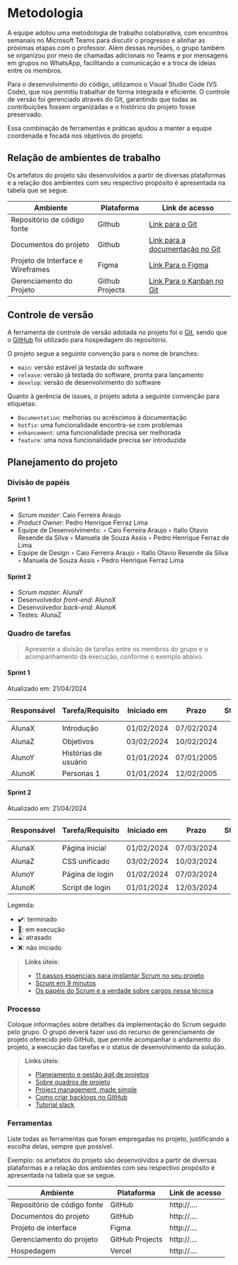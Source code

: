 
# Metodologia

A equipe adotou uma metodologia de trabalho colaborativa, com encontros semanais no Microsoft Teams para discutir o progresso e alinhar as próximas etapas com o professor. Além dessas reuniões, o grupo também se organizou por meio de chamadas adicionais no Teams e por mensagens em grupos no WhatsApp, facilitando a comunicação e a troca de ideias entre os membros.

Para o desenvolvimento do código, utilizamos o Visual Studio Code (VS Code), que nos permitiu trabalhar de forma integrada e eficiente. O controle de versão foi gerenciado através do Git, garantindo que todas as contribuições fossem organizadas e o histórico do projeto fosse preservado.

Essa combinação de ferramentas e práticas ajudou a manter a equipe coordenada e focada nos objetivos do projeto.

## Relação de ambientes de trabalho

Os artefatos do projeto são desenvolvidos a partir de diversas plataformas e a relação dos ambientes com seu respectivo propósito é apresentada na tabela que se segue. 

| Ambiente    | Plataforma  | Link de acesso |
|-------------|-------------|----------------|
| Repositório de código fonte | Github | [Link para o Git](https://github.com/ICEI-PUC-Minas-PCO-ADS-TI/2024-2-p3-tidai-pucflix) |
| Documentos do projeto | Github | [Link para a documentação no Git](https://github.com/ICEI-PUC-Minas-PCO-ADS-TI/2024-2-p3-tidai-pucflix/tree/Feature_Documentation/docs) | 
| Projeto de Interface e  Wireframes | Figma | [Link Para o Figma](https://www.figma.com/design/wB9oh7E9ybN0289AOP0ZeR/TI-%3A-DAI?node-id=0-1&t=uo8CzYtAVTbspYw1-1) | 
| Gerenciamento do Projeto | Github Projects | [Link Para o Kanban no Git](https://github.com/orgs/ICEI-PUC-Minas-PCO-ADS-TI/projects/3) |  

## Controle de versão

A ferramenta de controle de versão adotada no projeto foi o [Git](https://git-scm.com/), sendo que o [GitHub](https://github.com) foi utilizado para hospedagem do repositório.

O projeto segue a seguinte convenção para o nome de branches:

- `main`: versão estável já testada do software
- `release`: versão já testada do software, pronta para lançamento
- `develop`: versão de desenvolvimento do software

Quanto à gerência de issues, o projeto adota a seguinte convenção para etiquetas:

- `Documentation`: melhorias ou acréscimos à documentação
- `hotfix`: uma funcionalidade encontra-se com problemas
- `enhancement`: uma funcionalidade precisa ser melhorada
- `feature`: uma nova funcionalidade precisa ser introduzida

## Planejamento do projeto

###  Divisão de papéis

#### Sprint 1
- _Scrum master_: Caio Ferreira Araujo
- _Product Owner_: Pedro Henrique Ferraz Lima
- Equipe de Desenvolvimento:
    ◦ Caio Ferreira Araujo
    ◦ Itallo Otavio Resende da Silva
    ◦ Manuela de Souza Assis
    ◦ Pedro Henrique Ferraz de Lima
- Equipe de Design
    ◦ Caio Ferreira Araujo
    ◦ Itallo Otavio Resende da Silva
    ◦ Manuela de Souza Assis
    ◦ Pedro Henrique Ferraz Lima


#### Sprint 2
- _Scrum master_: AlunaY
- Desenvolvedor _front-end_: AlunoX
- Desenvolvedor _back-end_: AlunoK
- Testes: AlunaZ

###  Quadro de tarefas

> Apresente a divisão de tarefas entre os membros do grupo e o acompanhamento da execução, conforme o exemplo abaixo.

#### Sprint 1

Atualizado em: 21/04/2024

| Responsável   | Tarefa/Requisito | Iniciado em    | Prazo      | Status | Terminado em    |
| :----         |    :----         |      :----:    | :----:     | :----: | :----:          |
| AlunaX        | Introdução | 01/02/2024     | 07/02/2024 | ✔️    | 05/02/2024      |
| AlunaZ        | Objetivos    | 03/02/2024     | 10/02/2024 | 📝    |                 |
| AlunoY        | Histórias de usuário  | 01/01/2024     | 07/01/2005 | ⌛     |                 |
| AlunoK        | Personas 1  |    01/01/2024        | 12/02/2005 | ❌    |       |

#### Sprint 2

Atualizado em: 21/04/2024

| Responsável   | Tarefa/Requisito | Iniciado em    | Prazo      | Status | Terminado em    |
| :----         |    :----         |      :----:    | :----:     | :----: | :----:          |
| AlunaX        | Página inicial   | 01/02/2024     | 07/03/2024 | ✔️    | 05/02/2024      |
| AlunaZ        | CSS unificado    | 03/02/2024     | 10/03/2024 | 📝    |                 |
| AlunoY        | Página de login  | 01/02/2024     | 07/03/2024 | ⌛     |                 |
| AlunoK        | Script de login  |  01/01/2024    | 12/03/2024 | ❌    |       |


Legenda:
- ✔️: terminado
- 📝: em execução
- ⌛: atrasado
- ❌: não iniciado


> **Links úteis**:
> - [11 passos essenciais para implantar Scrum no seu projeto](https://mindmaster.com.br/scrum-11-passos/)
> - [Scrum em 9 minutos](https://www.youtube.com/watch?v=XfvQWnRgxG0)
> - [Os papéis do Scrum e a verdade sobre cargos nessa técnica](https://www.atlassian.com/br/agile/scrum/roles)

### Processo

Coloque informações sobre detalhes da implementação do Scrum seguido pelo grupo. O grupo deverá fazer uso do recurso de gerenciamento de projeto oferecido pelo GitHub, que permite acompanhar o andamento do projeto, a execução das tarefas e o status de desenvolvimento da solução.
 
> **Links úteis**:
> - [Planejamento e gestão ágil de projetos](https://pucminas.instructure.com/courses/87878/pages/unidade-2-tema-2-utilizacao-de-ferramentas-para-controle-de-versoes-de-software)
> - [Sobre quadros de projeto](https://docs.github.com/pt/issues/organizing-your-work-with-project-boards/managing-project-boards/about-project-boards)
> - [Project management, made simple](https://github.com/features/project-management/)
> - [Como criar backlogs no GitHub](https://www.youtube.com/watch?v=RXEy6CFu9Hk)
> - [Tutorial slack](https://slack.com/intl/en-br/)

### Ferramentas

Liste todas as ferramentas que foram empregadas no projeto, justificando a escolha delas, sempre que possível.

Exemplo: os artefatos do projeto são desenvolvidos a partir de diversas plataformas e a relação dos ambientes com seu respectivo propósito é apresentada na tabela que se segue.

| Ambiente                            | Plataforma                         | Link de acesso                         |
|-------------------------------------|------------------------------------|----------------------------------------|
| Repositório de código fonte         | GitHub                             | http://....                            |
| Documentos do projeto               | GitHub                             | http://....                            |
| Projeto de interface                | Figma                              | http://....                            |
| Gerenciamento do projeto            | GitHub Projects                    | http://....                            |
| Hospedagem                          | Vercel                             | http://....                            |
 
